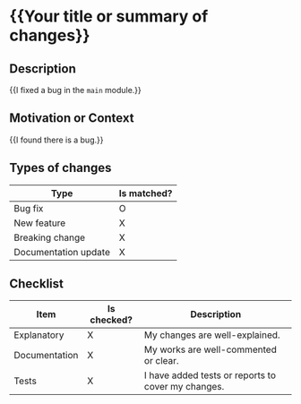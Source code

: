 # {{Your title or summary of changes}}

<!--- Provide a general summary of your changes in the Title above -->

## Description

<!--- Describe your changes in detail -->

{{I fixed a bug in the `main` module.}}

## Motivation or Context

<!--- Why is this change required? What problem does it solve? -->
<!--- If it fixes an open issue, please link to the issue here. -->

{{I found there is a bug.}}

## Types of changes

<!--- What types of changes does your code introduce? Put an `X` or `O` in all the boxes that apply: -->

| Type                 | Is matched? |
| -------------------- | ----------- |
| Bug fix              | O           |
| New feature          | X           |
| Breaking change      | X           |
| Documentation update | X           |

## Checklist

<!--- Go over all the following points, and put an `x` in all the boxes that apply. -->
<!--- If you're unsure about any of these, don't hesitate to ask. We're here to help! -->

| Item          | Is checked? | Description                                        |
| ------------- | ----------- | -------------------------------------------------- |
| Explanatory   | X           | My changes are well-explained.                     |
| Documentation | X           | My works are well-commented or clear.              |
| Tests         | X           | I have added tests or reports to cover my changes. |
